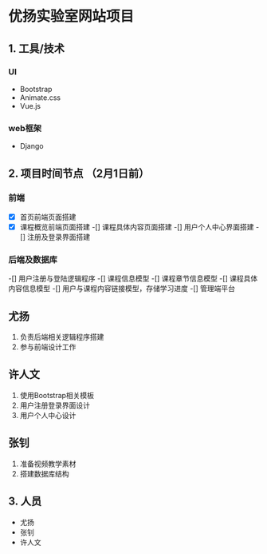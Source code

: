 # 优扬实验室网站项目

## 1. 工具/技术
### UI
* Bootstrap
* Animate.css
* Vue.js

### web框架
* Django

## 2. 项目时间节点 （2月1日前）

### 前端
-[x] 首页前端页面搭建
-[x] 课程概览前端页面搭建
-[] 课程具体内容页面搭建
-[] 用户个人中心界面搭建
-[] 注册及登录界面搭建
### 后端及数据库
-[] 用户注册与登陆逻辑程序
-[] 课程信息模型
-[] 课程章节信息模型
-[] 课程具体内容信息模型
-[] 用户与课程内容链接模型，存储学习进度
-[] 管理端平台


## 尤扬
  1. 负责后端相关逻辑程序搭建
  2. 参与前端设计工作
## 许人文
  1. 使用Bootstrap相关模板
  2. 用户注册登录界面设计
  3. 用户个人中心设计
## 张钊
  1. 准备视频教学素材
  2. 搭建数据库结构   


## 3. 人员

* 尤扬
* 张钊
* 许人文

